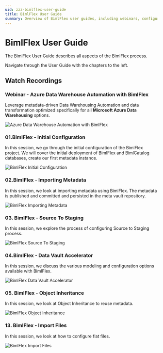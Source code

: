 ```yaml
---
uid: zzz-bimlflex-user-guide
title: BimlFlex User Guide
summary: Overview of BimlFlex user guides, including webinars, configurations, metadata, source to staging, data vault accelerator, objects inheritance, and importing files
---
```

# BimlFlex User Guide

<!-- TODO: Delete, superseded by getting started intro-->

The BimlFlex User Guide describes all aspects of the BimlFlex process.

Navigate through the User Guide with the chapters to the left.

## Watch Recordings

### Webinar - Azure Data Warehouse Automation with BimlFlex

Leverage metadata-driven Data Warehousing Automation and data transformation optimized specifically for all **Microsoft Azure Data Warehousing** options.

![Azure Data Warehouse Automation with BimlFlex](https://www.youtube.com/watch?v=3FSwI6K5x9o?rel=0&autoplay=0)

### 01.BimlFlex - Initial Configuration

In this session, we go through the initial configuration of the BimlFlex project. We will cover the initial deployment of BimlFlex and BimlCatalog databases, create our first metadata instance.

![BimlFlex Initial Configuration](https://www.youtube.com/watch?v=qhDTwv-jYKc?rel=0&autoplay=0)

### 02.BimlFlex - Importing Metadata

In this session, we look at importing metadata using BimlFlex. The metadata is published and committed and persisted in the meta vault repository.

![BimlFlex Importing Metadata](https://www.youtube.com/watch?v=dWRIassNVTs?rel=0&autoplay=0)

### 03. BimlFlex - Source To Staging

In this session, we explore the process of configuring Source to Staging process.

![BimlFlex Source To Staging](https://www.youtube.com/watch?v=iNBLcpGalLc?rel=0&autoplay=0)

### 04.BimlFlex - Data Vault Accelerator

In this session, we discuss the various modeling and configuration options available with BimlFlex.

![BimlFlex Data Vault Accelerator](https://www.youtube.com/watch?v=opwapU7HZMM?rel=0&autoplay=0)

### 05. BimlFlex - Object Inheritance

In this session, we look at Object Inheritance to reuse metadata.

![BimlFlex Object Inheritance](https://www.youtube.com/watch?v=5IRsoePFcjc?rel=0&autoplay=0)

### 13. BimlFlex - Import Files

In this session, we look at how to configure flat files.

![BimlFlex Import Files](https://www.youtube.com/watch?v=AHOxGcsrZaw?rel=0&autoplay=0)
